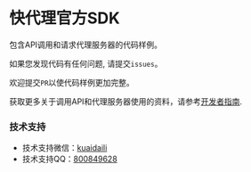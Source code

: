 # 快代理官方SDK

包含API调用和请求代理服务器的代码样例。

如果您发现代码有任何问题, 请提交`issues`。

欢迎提交`PR`以使代码样例更加完整。

获取更多关于调用API和代理服务器使用的资料，请参考[开发者指南](https://help.kuaidaili.com/dev/api/).

### 技术支持

* 技术支持微信：<a href="https://img.kuaidaili.com/img/service_wx.jpg">kuaidaili</a>
* 技术支持QQ：<a href="http://q.url.cn/CDksXo?_type=wpa&qidian=true">800849628</a>
